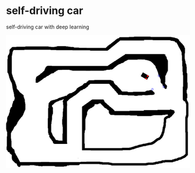 # self-driving car
self-driving car with deep learning

![pic](https://github.com/mehmetkesik/selfdrivingcar/blob/master/asset/pic.png)
